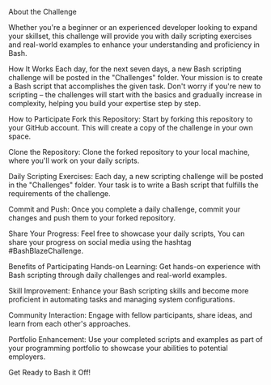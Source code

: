 About the Challenge

Whether you're a beginner or an experienced developer looking to expand your skillset, this challenge will provide you with daily scripting exercises and real-world examples to enhance your understanding and proficiency in Bash.

How It Works
Each day, for the next seven days, a new Bash scripting challenge will be posted in the "Challenges" folder. Your mission is to create a Bash script that accomplishes the given task. Don't worry if you're new to scripting – the challenges will start with the basics and gradually increase in complexity, helping you build your expertise step by step.

How to Participate
Fork this Repository: Start by forking this repository to your GitHub account. This will create a copy of the challenge in your own space.

Clone the Repository: Clone the forked repository to your local machine, where you'll work on your daily scripts.

Daily Scripting Exercises: Each day, a new scripting challenge will be posted in the "Challenges" folder. Your task is to write a Bash script that fulfills the requirements of the challenge.

Commit and Push: Once you complete a daily challenge, commit your changes and push them to your forked repository.

Share Your Progress: Feel free to showcase your daily scripts, You can share your progress on social media using the hashtag #BashBlazeChallenge.

Benefits of Participating
Hands-on Learning: Get hands-on experience with Bash scripting through daily challenges and real-world examples.

Skill Improvement: Enhance your Bash scripting skills and become more proficient in automating tasks and managing system configurations.

Community Interaction: Engage with fellow participants, share ideas, and learn from each other's approaches.

Portfolio Enhancement: Use your completed scripts and examples as part of your programming portfolio to showcase your abilities to potential employers.

Get Ready to Bash it Off!
